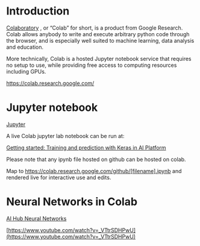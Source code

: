 # Introduction

[Colaboratory](https://colab.research.google.com/) , or “Colab” for short, is a product from Google Research. 
Colab allows anybody to write and execute arbitrary python code through the browser, and is especially well suited to machine learning, data analysis and education. 

More technically, Colab is a hosted Jupyter notebook service that requires no setup to use, while providing free access to computing resources including GPUs.

https://colab.research.google.com/

# Jupyter notebook

[Jupyter](Jupyter)


A live Colab jupyter lab notebook can be run at:

[Getting started: Training and prediction with Keras in AI Platform](https://colab.research.google.com/github/GoogleCloudPlatform/cloudml-samples/blob/master/notebooks/tensorflow/getting-started-keras.ipynb)

Please note that any ipynb file hosted on github can be hosted on colab.

Map to https://colab.research.google.com/github/[filename].ipynb and rendered live for interactive use and edits.


# Neural Networks in Colab

[AI Hub Neural Networks](https://aihub.cloud.google.com/p/products%2Fbda88ef5-fbf1-4d54-8d61-51433f30cb47)

[https://www.youtube.com/watch?v=_VTtrSDHPwU](https://www.youtube.com/watch?v=_VTtrSDHPwU)

